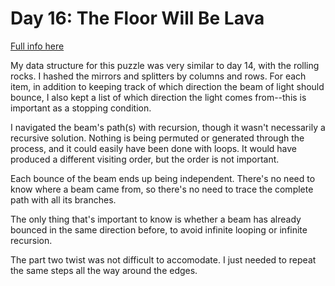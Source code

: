 # Day 16: The Floor Will Be Lava

[Full info here](https://adventofcode.com/2023/day/16)

My data structure for this puzzle was very similar to day 14, with the rolling rocks.
I hashed the mirrors and splitters by columns and rows. For each item, in addition to
keeping track of which direction the beam of light should bounce, I also kept a list
of which direction the light comes from--this is important as a stopping condition.

I navigated the beam's path(s) with recursion, though it wasn't necessarily a
recursive solution. Nothing is being permuted or generated through the process, and it
could easily have been done with loops. It would have produced a different visiting
order, but the order is not important.

Each bounce of the beam ends up being independent. There's no need to know where a beam
came from, so there's no need to trace the complete path with all its branches.

The only thing that's important to know is whether a beam has already bounced in the
same direction before, to avoid infinite looping or infinite recursion.

The part two twist was not difficult to accomodate. I just needed to repeat the same
steps all the way around the edges.
